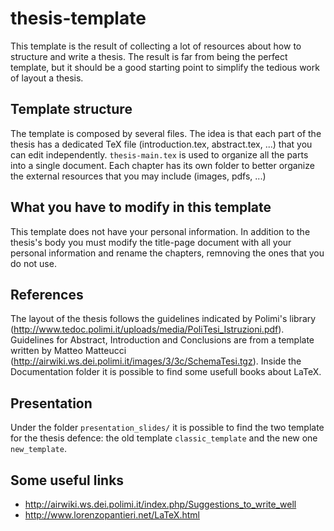 # thesis-template

This template is the result of collecting a lot of resources about how to structure and write a thesis. 
The result is far from being the perfect template, but it should be a good starting point to simplify the tedious work of layout a thesis.

## Template structure
The template is composed by several files. 
The idea is that each part of the thesis has a dedicated TeX file (introduction.tex, abstract.tex, ...) that you can edit independently. 
`thesis-main.tex` is used to organize all the parts into a single document. 
Each chapter has its own folder to better organize the external resources that you may include (images, pdfs, ...)

## What you have to modify in this template
This template does not have your personal information.
In addition to the thesis's body you must modify the title-page document with all your personal information and rename the chapters, remnoving the ones that you do not use.

## References
The layout of the thesis follows the guidelines indicated by Polimi's library (http://www.tedoc.polimi.it/uploads/media/PoliTesi_Istruzioni.pdf).
Guidelines for Abstract, Introduction and Conclusions are from a template written by Matteo Matteucci (http://airwiki.ws.dei.polimi.it/images/3/3c/SchemaTesi.tgz).
Inside the Documentation folder it is possible to find some usefull books about LaTeX.

## Presentation
Under the folder `presentation_slides/` it is possible to find the two template for the thesis defence: the old template `classic_template` and the new one `new_template`.

## Some useful links
- http://airwiki.ws.dei.polimi.it/index.php/Suggestions_to_write_well
- http://www.lorenzopantieri.net/LaTeX.html